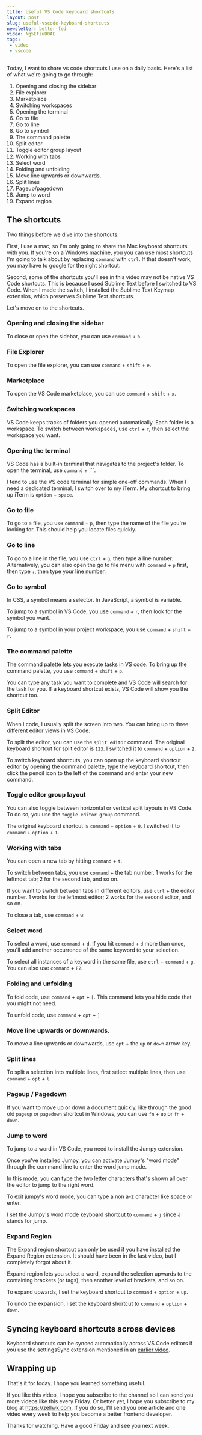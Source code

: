 ```yaml
---
title: Useful VS Code keyboard shortcuts
layout: post
slug: useful-vscode-keyboard-shortcuts
newsletter: better-fed
video: Ng5EtzuD0AE
tags:
 - video
 - vscode
---
```


Today, I want to share vs code shortcuts I use on a daily basis. Here's a list of what we're going to go through:

1. Opening and closing the sidebar
2. File explorer
3. Marketplace
4. Switching workspaces
5. Opening the terminal
6. Go to file
7. Go to line
8. Go to symbol
9. The command palette
10. Split editor
11. Toggle editor group layout
12. Working with tabs
13. Select word
14. Folding and unfolding
15. Move line upwards or downwards.
16. Split lines
17. Pageup/pagedown
18. Jump to word
19. Expand region

<!--more-->

## The shortcuts

Two things before we dive into the shortcuts.

First, I use a mac, so I'm only going to share the Mac keyboard shortcuts with you. If you're on a Windows machine, you you can use most shortcuts I'm going to talk about by replacing `command` with `ctrl`. If that doesn't work, you may have to google for the right shortcut.

Second, some of the shortcuts you'll see in this video may not be native VS Code shortcuts. This is because I used Sublime Text before I switched to VS Code. When I made the switch, I installed the Sublime Text Keymap extensios, which preserves Sublime Text shortcuts.

Let's move on to the shortcuts.

### Opening and closing the sidebar

To close or open the sidebar, you can use `command` + `b`.

### File Explorer

To open the file explorer, you can use `command` + `shift` + `e`.

### Marketplace

To open the VS Code marketplace, you can use `command` + `shift` + `x`.

### Switching workspaces

VS Code keeps tracks of folders you opened automatically. Each folder is a workspace. To switch between workspaces, use `ctrl` + `r`, then select the workspace you want.

### Opening the terminal

VS Code has a built-in terminal that navigates to the project's folder. To open the terminal, use `command` + `\``.

I tend to use the VS code terminal for simple one-off commands. When I need a dedicated terminal, I switch over to my iTerm. My shortcut to bring up iTerm is `option` + `space`.

### Go to file

To go to a file, you use `command` + `p`, then type the name of the file you're looking for. This should help you locate files quickly.

### Go to line

To go to a line in the file, you use `ctrl` + `g`, then type a line number. Alternatively, you can also open the go to file menu with `command` + `p` first, then type `:`, then type your line number.

### Go to symbol

In CSS, a symbol means a selector. In JavaScript, a symbol is variable.

To jump to a symbol in VS Code, you use `command` + `r`, then look for the symbol you want.

To jump to a symbol in your project workspace, you use `command` + `shift` + `r`.

### The command palette

The command palette lets you execute tasks in VS code. To bring up the command palette, you use `command` + `shift` + `p`.

You can type any task you want to complete and VS Code will search for the task for you. If a keyboard shortcut exists, VS Code will show you the shortcut too.

### Split Editor

When I code, I usually split the screen into two. You can bring up to three different editor views in VS Code.

To split the editor, you can use the `split editor` command. The original keyboard shortcut for split editor is `123`. I switched it to `command` + `option` + `2`.

To switch keyboard shortcuts, you can open up the keyboard shortcut editor by opening the command palette, type the keyboard shortcut, then click the pencil icon to the left of the command and enter your new command.

### Toggle editor group layout

You can also toggle between horizontal or vertical split layouts in VS Code. To do so, you use the `toggle editor group` command.

The original keyboard shortcut is `command` + `option` + `0`. I switched it to `command` + `option` + `1`.

### Working with tabs

You can open a new tab by hitting `command` + `t`.

To switch between tabs, you use `command` + the tab number. 1 works for the leftmost tab; 2 for the second tab, and so on.

If you want to switch between tabs in different editors, use `ctrl` + the editor number. 1 works for the leftmost editor; 2 works for the second editor, and so on.

To close a tab, use `command` + `w`.

### Select word

To select a word, use `command` + `d`. If you hit `command` + `d` more than once, you'll add another occurrence of the same keyword to your selection.

To select all instances of a keyword in the same file, use `ctrl` + `command` + `g`. You can also use `command` + `F2`.

### Folding and unfolding

To fold code, use `command` + `opt` + `[`. This command lets you hide code that you might not need.

To unfold code, use `command` + `opt` + `]`

### Move line upwards or downwards.

To move a line upwards or downwards, use `opt` + the `up` or `down` arrow key.

### Split lines

To split a selection into multiple lines, first select multiple lines, then use `command` + `opt` + `l`.

### Pageup / Pagedown

If you want to move up or down a document quickly, like through the good old `pageup` or `pagedown` shortcut in Windows, you can use `fn` + `up` or `fn` + `down`.

### Jump to word

To jump to a word in VS Code, you need to install the Jumpy extension.

Once you've installed Jumpy, you can activate Jumpy's "word mode" through the command line to enter the word jump mode.

In this mode, you can type the two letter characters that's shown all over the editor to jump to the right word.

To exit jumpy's word mode, you can type a non a-z character like space or enter.

I set the Jumpy's word mode keyboard shortcut to `command` + `j` since J stands for jump.

### Expand Region

The Expand region shortcut can only be used if you have installed the Expand Region extension. It should have been in the last video, but I completely forgot about it.

Expand region lets you select a word, expand the selection upwards to the containing brackets (or tags), then another level of brackets, and so on.

To expand upwards, I set the keyboard shortcut to `command` + `option` + `up`.

To undo the expansion, I set the keyboard shortcut to `command` + `option` + `down`.

## Syncing keyboard shortcuts across devices

Keyboard shortcuts can be synced automatically across VS Code editors if you use the settingsSync extension mentioned in an [earlier video](/blog/vscode-3).

## Wrapping up

That's it for today. I hope you learned something useful.

If you like this video, I hope you subscribe to the channel so I can send you more videos like this every Friday. Or better yet, I hope you subscribe to my blog at https://zellwk.com. If you do so, I'll send you one article and one video every week to help you become a better frontend developer.

Thanks for watching. Have a good Friday and see you next week.
